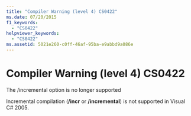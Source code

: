 ```yaml
---
title: "Compiler Warning (level 4) CS0422"
ms.date: 07/20/2015
f1_keywords: 
  - "CS0422"
helpviewer_keywords: 
  - "CS0422"
ms.assetid: 5021e260-c0ff-46af-95ba-e9abbd9a086e
---
```

# Compiler Warning (level 4) CS0422
The /incremental option is no longer supported  
  
 Incremental compilation (**/incr** or **/incremental**) is not supported in Visual C# 2005.
